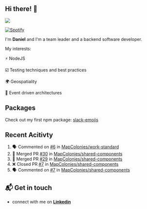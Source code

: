 ## Hi there! 👋

<p>
  <img src="https://github-readme-stats.vercel.app/api?username=syncush&theme=tokyonight">
</p>

[![Spotify](https://novatorem-rust.vercel.app/api/spotify)](https://open.spotify.com/user/syncush)

I'm **Daniel** and I'm a team leader and a backend software developer.

My interests:

⚡ NodeJS

☑️ Testing techniques and best practices

🌍 Geospatiality

🧠 Event driven architectures

## Packages
Check out my first npm package: [slack-emojis](https://www.npmjs.com/package/slack-emojis)

## Recent Acitivty
<!--START_SECTION:activity-->
1. 🗣 Commented on [#6](https://github.com//MapColonies/work-standard/issues/6) in [MapColonies/work-standard](https://github.com//MapColonies/work-standard)
2. 🎉 Merged PR [#30](https://github.com//MapColonies/shared-components/pull/30) in [MapColonies/shared-components](https://github.com//MapColonies/shared-components)
3. 🎉 Merged PR [#29](https://github.com//MapColonies/shared-components/pull/29) in [MapColonies/shared-components](https://github.com//MapColonies/shared-components)
4. ❌ Closed PR [#7](https://github.com//MapColonies/shared-components/pull/7) in [MapColonies/shared-components](https://github.com//MapColonies/shared-components)
5. 🗣 Commented on [#7](https://github.com//MapColonies/shared-components/issues/7) in [MapColonies/shared-components](https://github.com//MapColonies/shared-components)
<!--END_SECTION:activity-->

## 📬 Get in touch

* connect with me on [**Linkedin**](https://www.linkedin.com/in/daniel-hermon-927372144/)
